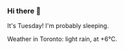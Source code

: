 ### Hi there :wave:

It's Tuesday! I'm probably sleeping.

Weather in Toronto: light rain, at +6°C.
